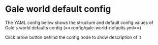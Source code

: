 <script setup>
import galeGlobalConfig from './data/gale-world-defaults';
import Config from '../../../../.vitepress/theme/components/config/Config.vue'
</script>

# Gale world default config
The YAML config below shows the structure and default config values of Gale's world defaults config (==config/gale-world-defaults.yml==)

Click arrow button behind the config node to show description of it

<Config :data="galeGlobalConfig" />